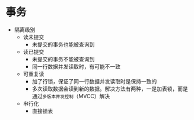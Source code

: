 # 事务

- 隔离级别
  - 读未提交
    - 未提交的事务也能被查询到
  - 读已提交
    - 未提交的事务不能被查询到
    - 同一行数据并发读取时，有可能不一致
  - 可重复读
    - 加了行锁，保证了同一行数据并发读取时是保持一致的
    - 多次读取数据会读到新的数据。解决方法有两种，一是加表锁，而是通过`多版本并发控制`（MVCC）解决
  - 串行化
    - 直接锁表